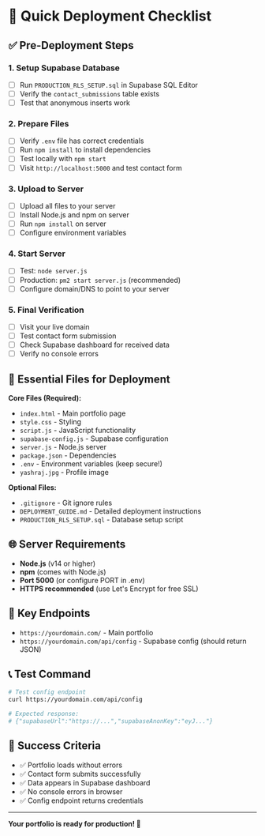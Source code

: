 # 🚀 Quick Deployment Checklist

## ✅ Pre-Deployment Steps

### 1. Setup Supabase Database
- [ ] Run `PRODUCTION_RLS_SETUP.sql` in Supabase SQL Editor
- [ ] Verify the `contact_submissions` table exists
- [ ] Test that anonymous inserts work

### 2. Prepare Files
- [ ] Verify `.env` file has correct credentials
- [ ] Run `npm install` to install dependencies
- [ ] Test locally with `npm start`
- [ ] Visit `http://localhost:5000` and test contact form

### 3. Upload to Server
- [ ] Upload all files to your server
- [ ] Install Node.js and npm on server
- [ ] Run `npm install` on server
- [ ] Configure environment variables

### 4. Start Server
- [ ] Test: `node server.js`
- [ ] Production: `pm2 start server.js` (recommended)
- [ ] Configure domain/DNS to point to your server

### 5. Final Verification
- [ ] Visit your live domain
- [ ] Test contact form submission
- [ ] Check Supabase dashboard for received data
- [ ] Verify no console errors

## 🔧 Essential Files for Deployment

**Core Files (Required):**
- `index.html` - Main portfolio page
- `style.css` - Styling
- `script.js` - JavaScript functionality
- `supabase-config.js` - Supabase configuration
- `server.js` - Node.js server
- `package.json` - Dependencies
- `.env` - Environment variables (keep secure!)
- `yashraj.jpg` - Profile image

**Optional Files:**
- `.gitignore` - Git ignore rules
- `DEPLOYMENT_GUIDE.md` - Detailed deployment instructions
- `PRODUCTION_RLS_SETUP.sql` - Database setup script

## 🌐 Server Requirements

- **Node.js** (v14 or higher)
- **npm** (comes with Node.js)
- **Port 5000** (or configure PORT in .env)
- **HTTPS recommended** (use Let's Encrypt for free SSL)

## 🔗 Key Endpoints

- `https://yourdomain.com/` - Main portfolio
- `https://yourdomain.com/api/config` - Supabase config (should return JSON)

## 📞 Test Command

```bash
# Test config endpoint
curl https://yourdomain.com/api/config

# Expected response:
# {"supabaseUrl":"https://...","supabaseAnonKey":"eyJ..."}
```

## 🎯 Success Criteria

- ✅ Portfolio loads without errors
- ✅ Contact form submits successfully
- ✅ Data appears in Supabase dashboard
- ✅ No console errors in browser
- ✅ Config endpoint returns credentials

---

**Your portfolio is ready for production! 🎉**
